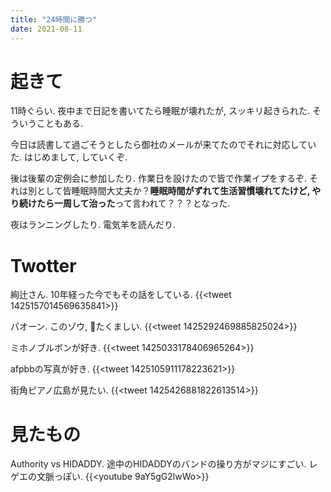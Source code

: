 ```yaml
---
title: "24時間に勝つ"
date: 2021-08-11
---
```


# 起きて
11時ぐらい. 夜中まで日記を書いてたら睡眠が壊れたが, スッキリ起きられた. そういうこともある.

今日は読書して過ごそうとしたら御社のメールが来てたのでそれに対応していた. はじめまして, していくぞ.

後は後輩の定例会に参加したり. 作業日を設けたので皆で作業イプをするぞ. それは別として皆睡眠時間大丈夫か？**睡眠時間がずれて生活習慣壊れてたけど, やり続けたら一周して治った**って言われて？？？となった.

夜はランニングしたり. 電気羊を読んだり.


# Twotter
絢辻さん. 10年経った今でもその話をしている.
{{<tweet 1425157014569635841>}}

パオーン. このゾウ, 🐘たくましい.
{{<tweet 1425292469885825024>}}

ミホノブルボンが好き.
{{<tweet 1425033178406965264>}}

afpbbの写真が好き.
{{<tweet 1425105911178223621>}}

街角ピアノ広島が見たい.
{{<tweet 1425426881822613514>}}

# 見たもの
Authority vs HIDADDY. 途中のHIDADDYのバンドの操り方がマジにすごい. レゲエの文脈っぽい.
{{<youtube 9aY5gG2lwWo>}}
